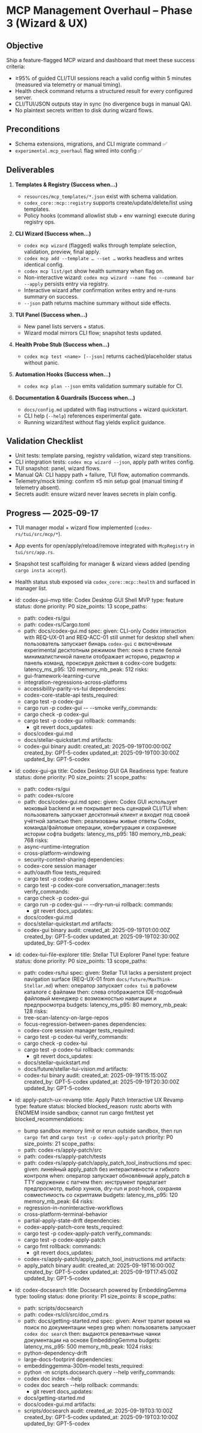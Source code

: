 # MCP Management Overhaul – Phase 3 (Wizard & UX)

## Objective
Ship a feature-flagged MCP wizard and dashboard that meet these success criteria:
- ≥95% of guided CLI/TUI sessions reach a valid config within 5 minutes (measured via telemetry or manual timing).
- Health check command returns a structured result for every configured server.
- CLI/TUI/JSON outputs stay in sync (no divergence bugs in manual QA).
- No plaintext secrets written to disk during wizard flows.

## Preconditions
- Schema extensions, migrations, and CLI migrate command ✅
- `experimental.mcp_overhaul` flag wired into config ✅

## Deliverables
1. **Templates & Registry (Success when…)**
   - `resources/mcp_templates/*.json` exist with schema validation.
   - `codex_core::mcp::registry` supports create/update/delete/list using templates.
   - Policy hooks (command allowlist stub + env warning) execute during registry ops.

2. **CLI Wizard (Success when…)**
   - `codex mcp wizard` (flagged) walks through template selection, validation, preview, final apply.
   - `codex mcp add --template … --set …` works headless and writes identical config.
   - `codex mcp list/get` show health summary when flag on.
   - Non-interactive wizard: `codex mcp wizard --name foo --command bar --apply` persists entry via registry.
   - Interactive wizard after confirmation writes entry and re-runs summary on success.
   - `--json` path returns machine summary without side effects.

3. **TUI Panel (Success when…)**
   - New panel lists servers + status.
   - Wizard modal mirrors CLI flow; snapshot tests updated.

4. **Health Probe Stub (Success when…)**
   - `codex mcp test <name> [--json]` returns cached/placeholder status without panic.

5. **Automation Hooks (Success when…)**
   - `codex mcp plan --json` emits validation summary suitable for CI.

6. **Documentation & Guardrails (Success when…)**
   - `docs/config.md` updated with flag instructions + wizard quickstart.
   - CLI help (`--help`) references experimental gate.
   - Running wizard/test without flag yields explicit guidance.

## Validation Checklist
- Unit tests: template parsing, registry validation, wizard step transitions.
- CLI integration tests: `codex mcp wizard --json`, apply path writes config.
- TUI snapshot: panel, wizard flows.
- Manual QA: CLI happy path + failure, TUI flow, automation commands.
- Telemetry/mock timing: confirm ≤5 min setup goal (manual timing if telemetry absent).
- Secrets audit: ensure wizard never leaves secrets in plain config.

## Progress — 2025-09-17
- TUI manager modal + wizard flow implemented (`codex-rs/tui/src/mcp/*`).
- App events for open/apply/reload/remove integrated with `McpRegistry` in `tui/src/app.rs`.
- Snapshot test scaffolding for manager & wizard views added (pending `cargo insta accept`).
- Health status stub exposed via `codex_core::mcp::health` and surfaced in manager list.

- id: codex-gui-mvp
  title: Codex Desktop GUI Shell MVP
  type: feature
  status: done
  priority: P0
  size_points: 13
  scope_paths:
    - path: codex-rs/gui
    - path: codex-rs/Cargo.toml
    - path: docs/codex-gui.md
  spec:
    given: CLI-only Codex interaction with REQ-UX-01 and REQ-ACC-01 still unmet for desktop shell
    when: пользователь запускает бинарь `codex-gui` с включённым experimental десктопным режимом
    then: окно в стиле белой минималистичной панели отображает историю, редактор и панель команд, проксируя действия в codex-core
  budgets:
    latency_ms_p95: 120
    memory_mb_peak: 512
  risks:
    - gui-framework-learning-curve
    - integration-regressions-across-platforms
    - accessibility-parity-vs-tui
  dependencies:
    - codex-core-stable-api
  tests_required:
    - cargo test -p codex-gui
    - cargo run -p codex-gui -- --smoke
  verify_commands:
    - cargo check -p codex-gui
    - cargo test -p codex-gui
  rollback:
    commands:
      - git revert <commit>
  docs_updates:
    - docs/codex-gui.md
    - docs/stellar-quickstart.md
  artifacts:
    - codex-gui binary
  audit:
    created_at: 2025-09-19T00:00:00Z
    created_by: GPT-5-codex
    updated_at: 2025-09-19T00:30:00Z
    updated_by: GPT-5-codex

- id: codex-gui-ga
  title: Codex Desktop GUI GA Readiness
  type: feature
  status: done
  priority: P0
  size_points: 21
  scope_paths:
    - path: codex-rs/gui
    - path: codex-rs/core
    - path: docs/codex-gui.md
  spec:
    given: Codex GUI использует моковый backend и не покрывает весь сценарий CLI/TUI
    when: пользователь запускает десктопный клиент и входит под своей учётной записью
    then: реализованы живые ответы Codex, команда/файловые операции, конфигурация и сохранение истории софта
  budgets:
    latency_ms_p95: 180
    memory_mb_peak: 768
  risks:
    - async-runtime-integration
    - cross-platform-windowing
    - security-context-sharing
  dependencies:
    - codex-core session manager
    - auth/oauth flow
  tests_required:
    - cargo test -p codex-gui
    - cargo test -p codex-core conversation_manager::tests
  verify_commands:
    - cargo check -p codex-gui
    - cargo run -p codex-gui -- --dry-run-ui
  rollback:
    commands:
      - git revert <commit>
  docs_updates:
    - docs/codex-gui.md
    - docs/stellar-quickstart.md
  artifacts:
    - codex-gui binary
  audit:
    created_at: 2025-09-19T01:00:00Z
    created_by: GPT-5-codex
    updated_at: 2025-09-19T02:30:00Z
    updated_by: GPT-5-codex

- id: codex-tui-file-explorer
  title: Stellar TUI Explorer Panel
  type: feature
  status: done
  priority: P0
  size_points: 13
  scope_paths:
    - path: codex-rs/tui
  spec:
    given: Stellar TUI lacks a persistent project navigation surface (REQ-UX-01 from `docs/future/MaxThink-Stellar.md`)
    when: оператор запускает `codex tui` в рабочем каталоге с файлами
    then: слева отображается IDE-подобный файловый менеджер с возможностью навигации и предпросмотра
  budgets:
    latency_ms_p95: 80
    memory_mb_peak: 128
  risks:
    - tree-scan-latency-on-large-repos
    - focus-regression-between-panes
  dependencies:
    - codex-core session manager
  tests_required:
    - cargo test -p codex-tui
  verify_commands:
    - cargo check -p codex-tui
    - cargo test -p codex-tui
  rollback:
    commands:
      - git revert <commit>
  docs_updates:
    - docs/stellar-quickstart.md
    - docs/future/stellar-tui-vision.md
  artifacts:
    - codex-tui binary
  audit:
    created_at: 2025-09-19T15:15:00Z
    created_by: GPT-5-codex
    updated_at: 2025-09-19T20:30:00Z
    updated_by: GPT-5-codex

- id: apply-patch-ux-revamp
  title: Apply Patch Interactive UX Revamp
  type: feature
  status: blocked
  blocked_reason: rustc aborts with ENOMEM inside sandbox; cannot run cargo fmt/test yet
  blocked_recommendations:
    - bump sandbox memory limit or rerun outside sandbox, then run `cargo fmt` and `cargo test -p codex-apply-patch`
  priority: P0
  size_points: 21
  scope_paths:
    - path: codex-rs/apply-patch/src
    - path: codex-rs/apply-patch/tests
    - path: codex-rs/apply-patch/apply_patch_tool_instructions.md
  spec:
    given: линейный apply_patch без интерактивности и гибкого контроля
    when: оператор запускает обновлённый apply_patch в TTY окружении с патчем
    then: инструмент предлагает предпросмотр, выбор хунков, dry-run и post-hook, сохраняя совместимость со скриптами
  budgets:
    latency_ms_p95: 120
    memory_mb_peak: 64
  risks:
    - regression-in-noninteractive-workflows
    - cross-platform-terminal-behavior
    - partial-apply-state-drift
  dependencies:
    - codex-apply-patch-core
  tests_required:
    - cargo test -p codex-apply-patch
  verify_commands:
    - cargo test -p codex-apply-patch
    - cargo fmt
  rollback:
    commands:
      - git revert <commit>
  docs_updates:
    - codex-rs/apply-patch/apply_patch_tool_instructions.md
  artifacts:
    - apply_patch binary
  audit:
    created_at: 2025-09-19T16:00:00Z
    created_by: GPT-5-codex
    updated_at: 2025-09-19T17:45:00Z
    updated_by: GPT-5-codex
- id: codex-docsearch
  title: Docsearch powered by EmbeddingGemma
  type: tooling
  status: done
  priority: P1
  size_points: 8
  scope_paths:
    - path: scripts/docsearch
    - path: codex-rs/cli/src/doc_cmd.rs
    - path: docs/getting-started.md
  spec:
    given: Агент тратит время на поиск по документации через grep
    when: пользователь запускает `codex doc search`
    then: выдаются релевантные чанки документации на основе EmbeddingGemma
  budgets:
    latency_ms_p95: 500
    memory_mb_peak: 1024
  risks:
    - python-dependency-drift
    - large-docs-footprint
  dependencies:
    - embeddinggemma-300m-model
  tests_required:
    - python -m scripts.docsearch.query --help
  verify_commands:
    - codex doc index --help
    - codex doc search --help
  rollback:
    commands:
      - git revert <commit>
  docs_updates:
    - docs/getting-started.md
    - docs/codex-gui.md
  artifacts:
    - scripts/docsearch
  audit:
    created_at: 2025-09-19T03:10:00Z
    created_by: GPT-5-codex
    updated_at: 2025-09-19T03:10:00Z
    updated_by: GPT-5-codex
